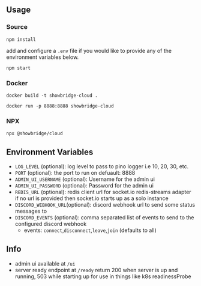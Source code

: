 ## Usage

### Source
`npm install`

add and configure a `.env` file if you would like to provide any of the environment variables below.

`npm start`

### Docker
`docker build -t showbridge-cloud .`

`docker run -p 8888:8888 showbridge-cloud`

### NPX
`npx @showbridge/cloud`

## Environment Variables
- `LOG_LEVEL` (optional): log level to pass to pino logger i.e 10, 20, 30, etc.
- `PORT` (optional): the port to run on defuault: 8888
- `ADMIN_UI_USERNAME` (optional): Username for the admin ui
- `ADMIN_UI_PASSWORD` (optional): Password for the admin ui
- `REDIS_URL` (optional): redis client url for socket.io redis-streams adapter if no url is provided then socket.io starts up as a solo instance
- `DISCORD_WEBHOOK_URL`(optional): discord webhook url to send some status messages to
- `DISCORD_EVENTS` (optional): comma separated list of events to send to the configured discord webhook
    - events: `connect`,`disconnect`,`leave`,`join` (defaults to all)


## Info
- admin ui available at `/ui`
- server ready endpoint at `/ready` return 200 when server is up and running, 503 while starting up for use in things like k8s readinessProbe
